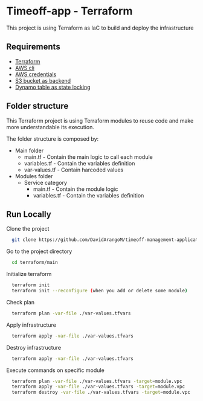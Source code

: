 
# Timeoff-app - Terraform

This project is using Terraform as IaC to build and deploy the infrastructure


## Requirements

- [Terraform](https://learn.hashicorp.com/tutorials/terraform/install-cli)
- [AWS cli](https://docs.aws.amazon.com/cli/latest/userguide/getting-started-install.html)
- [AWS credentials](https://docs.aws.amazon.com/sdk-for-java/v1/developer-guide/setup-credentials.html)
- [S3 bucket as backend](https://www.terraform.io/language/settings/backends/s3)
- [Dynamo table as state locking](https://www.terraform.io/language/settings/backends/s3)



## Folder structure

This Terraform project is using Terraform modules to reuse code and make more understandable its execution.

The folder structure is composed by:

* Main folder
  * main.tf - Contain the main logic to call each module
  * variables.tf - Contain the variables definition
  * var-values.tf - Contain harcoded values
* Modules folder
  *  Service category
      * main.tf - Contain the module logic
      * variables.tf - Contain the variables definition
## Run Locally

Clone the project

```bash
  git clone https://github.com/DavidArangoM/timeoff-management-application
```

Go to the project directory

```bash
  cd terraform/main
```

Initialize terraform

```bash
  terraform init
  terraform init --reconfigure (when you add or delete some module)
```

Check plan

```bash
  terraform plan -var-file ./var-values.tfvars
```

Apply infrastructure

```bash
  terraform apply -var-file ./var-values.tfvars
```

Destroy infrastructure

```bash
  terraform apply -var-file ./var-values.tfvars
```

Execute commands on specific module

```bash
  terraform plan -var-file ./var-values.tfvars -target=module.vpc
  terraform apply -var-file ./var-values.tfvars -target=module.vpc
  terraform destroy -var-file ./var-values.tfvars -target=module.vpc
```

